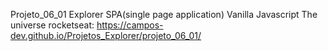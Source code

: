 Projeto_06_01 Explorer SPA(single page application) Vanilla Javascript The universe rocketseat: https://campos-dev.github.io/Projetos_Explorer/projeto_06_01/
